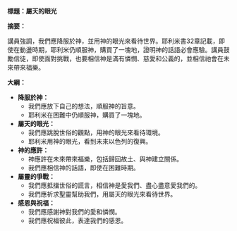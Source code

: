 **標題：屬天的眼光**

**摘要：**

講員強調，我們應降服於神，並用神的眼光來看待世界。耶利米書32章記載，即使在動盪時期，耶利米仍順服神，購買了一塊地，證明神的話語必會應驗。講員鼓勵信徒，即使面對挑戰，也要相信神是滿有憐憫、慈愛和公義的，並相信祂會在未來帶來福樂。

**大綱：**

* **降服於神：**
    * 我們應放下自己的想法，順服神的旨意。
    * 耶利米在困難中仍順服神，購買了一塊地。
* **屬天的眼光：**
    * 我們應跳脫世俗的觀點，用神的眼光來看待環境。
    * 耶利米用神的眼光，看到未來以色列的復興。
* **神的應許：**
    * 神應許在未來帶來福樂，包括歸回故土、與神建立關係。
    * 我們應相信神的話語，即使在困難時期。
* **屬靈的爭戰：**
    * 我們應抵擋世俗的謊言，相信神是愛我們、盡心盡意愛我們的。
    * 我們應祈求聖靈幫助我們，用屬天的眼光來看待世界。
* **感恩與祝福：**
    * 我們應感謝神對我們的愛和憐憫。
    * 我們應祝福彼此，表達我們的感恩。
